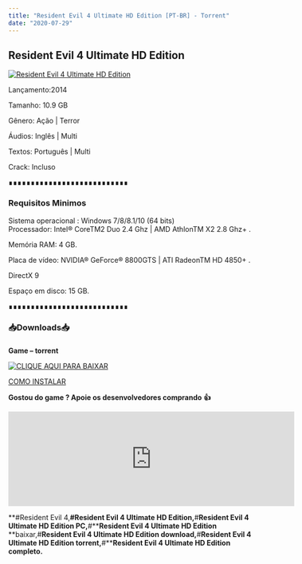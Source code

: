 ```yaml
---
title: "Resident Evil 4 Ultimate HD Edition [PT-BR] - Torrent"
date: "2020-07-29"
---
```


## Resident Evil 4 Ultimate HD Edition

[![](https://1.bp.blogspot.com/-inP9g16NC1Y/XqIF5UiJxVI/AAAAAAAAAks/u4u5u1COCsIQ4b81hG1m3PFTwSdguAw8gCLcBGAsYHQ/s640/maxresdefault.jpg "Resident Evil 4 Ultimate HD Edition")](https://1.bp.blogspot.com/-inP9g16NC1Y/XqIF5UiJxVI/AAAAAAAAAks/u4u5u1COCsIQ4b81hG1m3PFTwSdguAw8gCLcBGAsYHQ/s1600/maxresdefault.jpg)

Lançamento:2014

Tamanho: 10.9 GB

Gênero: Ação | Terror

Áudios: Inglês | Multi

Textos: Português | Multi

Crack: Incluso

∎∎∎∎∎∎∎∎∎∎∎∎∎∎∎∎∎∎∎∎∎∎∎∎∎∎∎

  

### Requisitos Minimos

Sistema operacional : Windows 7/8/8.1/10 (64 bits)  
Processador: Intel® CoreTM2 Duo 2.4 Ghz | AMD AthlonTM X2 2.8 Ghz+ .

Memória RAM: 4 GB.

Placa de vídeo: NVIDIA® GeForce® 8800GTS | ATI RadeonTM HD 4850+ .

DirectX 9

Espaço em disco: 15 GB.

∎∎∎∎∎∎∎∎∎∎∎∎∎∎∎∎∎∎∎∎∎∎∎∎∎∎∎

### 📥Downloads📥

### 

**Game – torrent**

[![](https://1.bp.blogspot.com/-RBh2DeQzAe8/XwRU-bThfxI/AAAAAAAAAyk/mhrHLuqp6DADYjlr9cMsETB9z8v9liz0wCLcBGAsYHQ/s320/3185816cd74683d96d375aa5f1443064.png "CLIQUE AQUI PARA BAIXAR")](https://stfly.me/RsR9O)

[COMO INSTALAR](https://pirategamesgod.blogspot.com/p/suporte.html) 

**Gostou do game ? Apoie os desenvolvedores comprando** **👍**

<iframe frameborder="0" height="190" src="https://store.steampowered.com/widget/254700/" width="574"></iframe>

**#Resident Evil 4,****#Resident Evil 4 Ultimate HD Edition,****#****Resident Evil 4 Ultimate HD Edition PC,****#****Resident Evil 4 Ultimate HD Edition** **baixar,#****Resident Evil 4 Ultimate HD Edition download,****#****Resident Evil 4 Ultimate HD Edition torrent,****#****Resident Evil 4 Ultimate HD Edition completo.**
